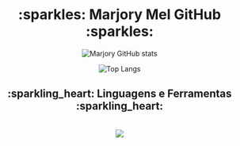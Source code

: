 <h1 align="center"> :sparkles: Marjory Mel GitHub :sparkles: </h1>

<p align="center">
  <img src="https://github-readme-stats.vercel.app/api?username=marjorymel&show_icons=true&theme=radical" alt="Marjory GitHub stats">
</p>

<p align="center">
  <img src="https://github-readme-stats.vercel.app/api/top-langs/?username=marjorymel&layout=compact&theme=radical" alt="Top Langs">
</p>



<h2 align="center"> :sparkling_heart: Linguagens e Ferramentas :sparkling_heart: </h2>
<br>
<div align="center">
  <img src="https://skillicons.dev/icons?i=javascript,html,git,css,c,vscode,github,java" />
</div>
